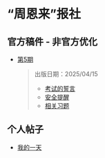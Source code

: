 # “周恩来”报社

## 官方稿件 - 非官方优化
- [第5期](5)
    > 出版日期：2025/04/15
    >
    > - [考试的誓言](5#考试的誓言)
    > - [安全提醒](5#安全提醒)
    > - [相关习题](5#相关习题)

## 个人帖子

- [我的一天](personal-1)
